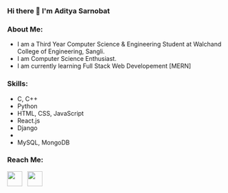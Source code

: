 ### Hi there 👋 I'm Aditya Sarnobat

### About Me:
- I am a Third Year Computer Science & Engineering Student at Walchand College of Engineering, Sangli.<br>
- I am Computer Science Enthusiast.<br>
- I am currently learning Full Stack Web Developement [MERN]

### Skills:
<ul>
  <li>C, C++</li>
  <li>Python</li>  
  <li>HTML, CSS, JavaScript</li>  
  <li>React.js</li>
  <li>Django<li/>
  <li>MySQL, MongoDB</li>
</ul>

    
### Reach Me:
<a href="https://www.linkedin.com/in/aditya-sarnobat-16123b18b/"><img src="https://image.flaticon.com/icons/svg/174/174857.svg" width="35"></a> &nbsp;
<a href="https://www.instagram.com/sarnobatadi/"><img src="https://cdn.cdnlogo.com/logos/i/92/instagram.svg" width="35"></a> &nbsp;



